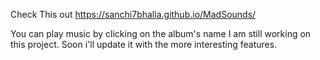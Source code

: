 Check This out
https://sanchi7bhalla.github.io/MadSounds/

You can play music by clicking on the album's name
I am still working on this project. 
Soon i'll update it with the more interesting features. 
